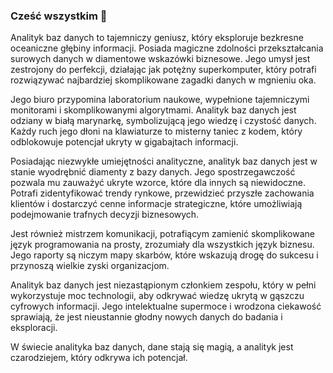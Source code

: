 ### Cześć wszystkim 👋
Analityk baz danych to tajemniczy geniusz, który eksploruje bezkresne oceaniczne głębiny informacji. Posiada magiczne zdolności przekształcania surowych danych w diamentowe wskazówki biznesowe. Jego umysł jest zestrojony do perfekcji, działając jak potężny superkomputer, który potrafi rozwiązywać najbardziej skomplikowane zagadki danych w mgnieniu oka.

Jego biuro przypomina laboratorium naukowe, wypełnione tajemniczymi monitorami i skomplikowanymi algorytmami. Analityk baz danych jest odziany w białą marynarkę, symbolizującą jego wiedzę i czystość danych. Każdy ruch jego dłoni na klawiaturze to misterny taniec z kodem, który odblokowuje potencjał ukryty w gigabajtach informacji.

Posiadając niezwykłe umiejętności analityczne, analityk baz danych jest w stanie wyodrębnić diamenty z bazy danych. Jego spostrzegawczość pozwala mu zauważyć ukryte wzorce, które dla innych są niewidoczne. Potrafi zidentyfikować trendy rynkowe, przewidzieć przyszłe zachowania klientów i dostarczyć cenne informacje strategiczne, które umożliwiają podejmowanie trafnych decyzji biznesowych.

Jest również mistrzem komunikacji, potrafiącym zamienić skomplikowane język programowania na prosty, zrozumiały dla wszystkich język biznesu. Jego raporty są niczym mapy skarbów, które wskazują drogę do sukcesu i przynoszą wielkie zyski organizacjom.

Analityk baz danych jest niezastąpionym członkiem zespołu, który w pełni wykorzystuje moc technologii, aby odkrywać wiedzę ukrytą w gąszczu cyfrowych informacji. Jego intelektualne supermoce i wrodzona ciekawość sprawiają, że jest nieustannie głodny nowych danych do badania i eksploracji.

W świecie analityka baz danych, dane stają się magią, a analityk jest czarodziejem, który odkrywa ich potencjał.

